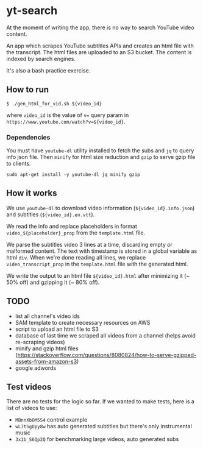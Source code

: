 # yt-search

At the moment of writing the app, there is no way to search YouTube video content.

An app which scrapes YouTube subtitles APIs and creates an html file with the transcript. The html files are uploaded to an S3 bucket. The content is indexed by search engines.

It's also a bash practice exercise.

## How to run

```
$ ./gen_html_for_vid.sh ${video_id}
```

where `video_id` is the value of `v=` query param in `https://www.youtube.com/watch?v=${video_id}`.

### Dependencies
You must have `youtube-dl` utility installed to fetch the subs and `jq` to query info json file. Then `minify` for html size reduction and `gzip` to serve gzip file to clients.

```
sudo apt-get install -y youtube-dl jq minify gzip
```

## How it works
We use `youtube-dl` to download video information (`${video_id}.info.json`) and subtitles (`${video_id}.en.vtt`).

We read the info and replace placeholders in format `video_${placeholder}_prop` from the `template.html` file.

We parse the subtitles video 3 lines at a time, discarding empty or malformed content. The text with timestamp is stored in a global variable as html `div`. When we're done reading all lines, we replace `video_transcript_prop` in the `template.html` file with the generated html.

We write the output to an html file `${video_id}.html` after minimizing it (~ 50% off) and gzipping it (~ 80% off).

## TODO
- list all channel's video ids
- SAM template to create necessary resources on AWS
- script to upload an html file to S3
- database of last time we scraped all videos from a channel (helps avoid re-scraping videos)
- minify and gzip html files (https://stackoverflow.com/questions/8080824/how-to-serve-gzipped-assets-from-amazon-s3)
- google adwords

## Test videos
There are no tests for the logic so far. If we wanted to make tests, here is a list of videos to use:
- `MBnnXbOM5S4` control example
- `wL7tSgUpy8w` has auto generated subtitles but there's only instrumental music
- `3x1b_S6Qp2Q` for benchmarking large videos, auto generated subs
